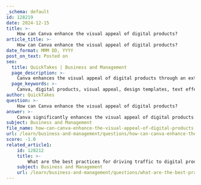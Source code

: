 ```yaml
---
_schema: default
id: 128219
date: 2024-12-15
title: >-
    How can Canva enhance the visual appeal of digital products?
article_title: >-
    How can Canva enhance the visual appeal of digital products?
date_format: MMM DD, YYYY
post_on_text: Posted on
seo:
  title: QuickTakes | Business and Management
  page_description: >-
    Canva enhances the visual appeal of digital products through an extensive template library, advanced text effects, image editing tools, collaboration features, and more, making design accessible to all users.
  page_keywords: >-
    Canva, digital products, visual appeal, design templates, text effects, image editing, collaboration tools, brand kit, animation, user-friendly interface, AI features
author: QuickTakes
question: >-
    How can Canva enhance the visual appeal of digital products?
answer: >-
    Canva significantly enhances the visual appeal of digital products through its user-friendly interface and a wide array of powerful design features. Here are several ways Canva can be utilized to create visually stunning digital products:\n\n1. **Extensive Template Library**: Canva offers a vast collection of design templates tailored for various digital products, including ebooks, social media graphics, presentations, and more. These templates serve as a starting point, allowing users to create professional-looking designs quickly.\n\n2. **Advanced Text Effects**: Beyond basic text editing, Canva provides advanced text effects that can enhance the overall design. Users can experiment with different font styles, sizes, and effects to make their text stand out.\n\n3. **Image Editing Tools**: Canva includes a variety of image editing tools that allow users to refine their visuals. Features such as background removal, image enhancement, and filters help create polished images that integrate seamlessly into designs.\n\n4. **Collaboration Features**: Canva's collaboration tools enable users to share their designs with others, making it easier to gather feedback and make improvements. This is particularly useful for teams working on digital products.\n\n5. **Brand Kit**: The brand kit feature allows users to maintain consistency in their designs by storing brand colors, logos, and fonts. This ensures that all digital products reflect a cohesive brand identity.\n\n6. **Animation Capabilities**: Canva also offers animation features that can add dynamic elements to digital products, making them more engaging for the audience.\n\n7. **User-Friendly Interface**: With its intuitive design tools, Canva empowers both beginners and advanced users to create stunning visuals without needing extensive design experience. This accessibility encourages creativity and experimentation.\n\n8. **AI Features**: Canva's AI tools assist in automating design processes and providing smart suggestions, which can enhance the efficiency and quality of the design work.\n\nBy leveraging these features, creators can produce visually appealing digital products that captivate their audience and effectively communicate their message. Whether for marketing materials, educational content, or social media posts, Canva provides the tools necessary to elevate the visual quality of any digital product.
subject: Business and Management
file_name: how-can-canva-enhance-the-visual-appeal-of-digital-products.md
url: /learn/business-and-management/questions/how-can-canva-enhance-the-visual-appeal-of-digital-products
score: -1.0
related_article1:
    id: 128212
    title: >-
        What are the best practices for driving traffic to digital products using Pinterest?
    subject: Business and Management
    url: /learn/business-and-management/questions/what-are-the-best-practices-for-driving-traffic-to-digital-products-using-pinterest
---
```


&nbsp;